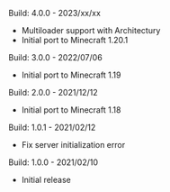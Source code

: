 Build: 4.0.0 - 2023/xx/xx
- Multiloader support with Architectury
- Initial port to Minecraft 1.20.1

Build: 3.0.0 - 2022/07/06
- Initial port to Minecraft 1.19

Build: 2.0.0 - 2021/12/12
- Initial port to Minecraft 1.18

Build: 1.0.1 - 2021/02/12
- Fix server initialization error

Build: 1.0.0 - 2021/02/10
- Initial release

